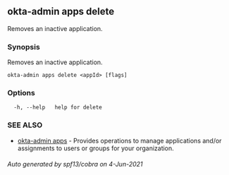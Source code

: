## okta-admin apps delete

Removes an inactive application.

### Synopsis

Removes an inactive application.

```
okta-admin apps delete <appId> [flags]
```

### Options

```
  -h, --help   help for delete
```

### SEE ALSO

* [okta-admin apps](okta-admin_apps.md)	 - Provides operations to manage applications and/or assignments to users or groups for your organization.

###### Auto generated by spf13/cobra on 4-Jun-2021
